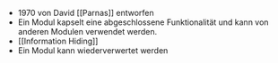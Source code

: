- 1970 von David [[Parnas]] entworfen
- Ein Modul kapselt eine abgeschlossene Funktionalität und kann von anderen Modulen verwendet werden.
- [[Information Hiding]]
- Ein Modul kann wiederverwertet werden
